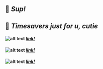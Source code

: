 ## 👋 _Sup!_ 

## 📑 _Timesavers just for u, cutie_
#### ![alt text](https://ddo0fzhfvians.cloudfront.net/uploads/icons/png/1766858341556105723-20.png) [*link!*](https://t.me/mrrlanie)
#### ![alt text](https://ddo0fzhfvians.cloudfront.net/uploads/icons/png/8928713601566470606-20.png) [*link!*](https://www.instagram.com/mrrlanie/)
#### ![alt text](https://ddo0fzhfvians.cloudfront.net/uploads/icons/png/11444610701574338604-20.png) [*link!*](mailto:mrr.wrk@gmail.com)
